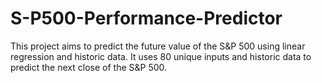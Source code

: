 # S-P500-Performance-Predictor
This project aims to predict the future value of the S&P 500 using linear regression and historic data. It uses 80 unique inputs and historic data to predict the next close of the S&P 500.
